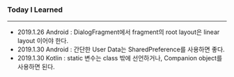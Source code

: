 ### Today I Learned

***

* 2019.1.26 Android : DialogFragment에서 fragment의 root layout은 linear layout 이어야 한다.
* 2019.1.30 Android : 간단한 User Data는 SharedPreference를 사용하면 좋다.
* 2019.1.30 Kotlin : static 변수는 class 밖에 선언하거나, Companion object를 사용하면 된다.
